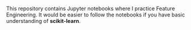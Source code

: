 This repository contains Jupyter notebooks where I practice Feature Engineering.
It would be easier to follow the notebooks if you have basic understanding of **scikit-learn**.


